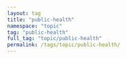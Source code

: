 ```yaml
---
layout: tag
title: "public-health"
namespace: "topic"
tag: "public-health"
full_tag: "topic/public-health"
permalink: /tags/topic/public-health/
---
```

